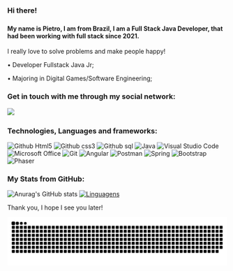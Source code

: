 ### Hi there!

<!--
**PietroDS1/PietroDS1** is a ✨ _special_ ✨ repository because its `README.md` (this file) appears on your GitHub profile.

Here are some ideas to get you started:

- 🔭 I’m currently working on ...
- 🌱 I’m currently learning ...
- 👯 I’m looking to collaborate on ...
- 🤔 I’m looking for help with ...
- 💬 Ask me about ...
- 📫 How to reach me: ...
- 😄 Pronouns: ...
- ⚡ Fun fact: ...
-->
### 
#### My name is Pietro, I am from Brazil, I am a Full Stack Java Developer, that had been working with full stack since 2021. 
 I really love to solve problems and make people happy! 
 
• Developer Fullstack Java Jr;

• Majoring in Digital Games/Software Engineering;



### Get in touch with me through my social network: 

<a href="https://www.linkedin.com/in/pietro-danton-580573207/" alt= "LinkedIN" target= "_blank">
 <img src="https://img.shields.io/badge/-LinkedIn-0077B5?style=for-the-badge&logo=linkedin&logoColor=green&link=https://www.linkedin.com/in/pietro-danton-580573207/">
</a>   

### Technologies, Languages and frameworks:
![Github Html5](https://img.shields.io/badge/HTML5-E34F26?style=for-the-badge&logo=html5&logoColor=blue)
![Github css3](https://img.shields.io/badge/CSS3-1572B6?style=for-the-badge&logo=css3&logoColor=green)
![Github sql](https://img.shields.io/badge/MySQL-00000F?style=for-the-badge&logo=mysql&logoColor=blue)
 <img alt="Java" src="https://img.shields.io/badge/java-%23ED8B00.svg?style=for-the-badge&logo=java&logoColor=blue"/>
 <img alt="Visual Studio Code" src="https://img.shields.io/badge/VisualStudioCode-0078d7.svg?style=for-the-badge&logo=visual-studio-code&logoColor=green"/>
 <img alt="Microsoft Office" src="https://img.shields.io/badge/Microsoft_Office-D83B01?style=for-the-badge&logo=microsoft-office&logoColor=blue" />
 <img alt="Git" src="https://img.shields.io/badge/git-%23F05033.svg?style=for-the-badge&logo=git&logoColor=blue"/>
 <img alt="Angular" src="https://img.shields.io/badge/angular-%23DD0031.svg?style=for-the-badge&logo=angular&logoColor=blue"/>
 <img alt="Postman" src="https://img.shields.io/badge/Postman-FF6C37?style=for-the-badge&logo=postman&logoColor=blue"/>
 <img alt="Spring" src="https://img.shields.io/badge/spring-%236DB33F.svg?style=for-the-badge&logo=spring&logoColor=blue"/>
 <img alt="Bootstrap" src="https://img.shields.io/badge/Bootstrap-gray?style=for-the-badge&logo=bootstrap&logoColor=blue "/>
 <img alt="Phaser" src="https://img.shields.io/badge/Phaser-red?style=for-the-badge&logo=phaser&logoColor=blue "/>

### My Stats from GitHub:
![Anurag's GitHub stats](https://github-readme-stats.vercel.app/api?username=PietroDS1&theme=tokyonight&show_icons=true)
[![Linguagens](https://github-readme-stats.vercel.app/api/top-langs/?username=PietroDS1&theme=tokyonight&layout=compact)](https://github.com/PietroDS1/github-readme-stats)
<p align="center">

Thank you, I hope I see you later!
</p>

![Snake animation](https://github.com/PietroDS1/PietroDS1/blob/output/github-contribution-grid-snake.svg)
